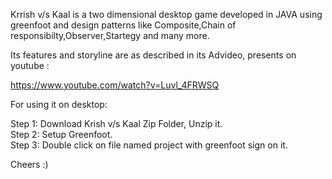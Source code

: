 Krrish v/s Kaal is a two dimensional desktop game developed in JAVA using greenfoot and design patterns like Composite,Chain of responsibilty,Observer,Startegy and many more.

Its features and storyline are as described in its Advideo, presents on youtube :

https://www.youtube.com/watch?v=Luvl_4FRWSQ

For using it on desktop:

Step 1: Download Krish v/s Kaal Zip Folder, Unzip it.                                               
Step 2: Setup Greenfoot.                                                                        
Step 3: Double click on file named project with greenfoot sign on it.                                                          
                                                                                      
Cheers :)
